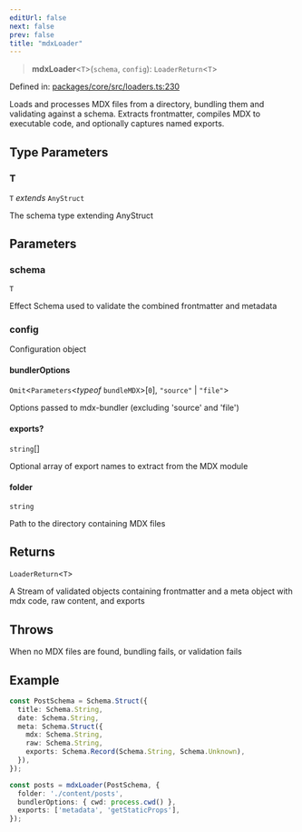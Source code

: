 ```yaml
---
editUrl: false
next: false
prev: false
title: "mdxLoader"
---
```


> **mdxLoader**\<`T`\>(`schema`, `config`): `LoaderReturn`\<`T`\>

Defined in: [packages/core/src/loaders.ts:230](https://github.com/bitswired/foldcms/blob/95183c86c9f5ae59bfbaa7d6e4a44975123622e3/packages/core/src/loaders.ts#L230)

Loads and processes MDX files from a directory, bundling them and validating against a schema.
Extracts frontmatter, compiles MDX to executable code, and optionally captures named exports.

## Type Parameters

### T

`T` *extends* `AnyStruct`

The schema type extending AnyStruct

## Parameters

### schema

`T`

Effect Schema used to validate the combined frontmatter and metadata

### config

Configuration object

#### bundlerOptions

`Omit`\<`Parameters`\<*typeof* `bundleMDX`\>\[`0`\], `"source"` \| `"file"`\>

Options passed to mdx-bundler (excluding 'source' and 'file')

#### exports?

`string`[]

Optional array of export names to extract from the MDX module

#### folder

`string`

Path to the directory containing MDX files

## Returns

`LoaderReturn`\<`T`\>

A Stream of validated objects containing frontmatter and a meta object with mdx code, raw content, and exports

## Throws

When no MDX files are found, bundling fails, or validation fails

## Example

```typescript
const PostSchema = Schema.Struct({
  title: Schema.String,
  date: Schema.String,
  meta: Schema.Struct({
    mdx: Schema.String,
    raw: Schema.String,
    exports: Schema.Record(Schema.String, Schema.Unknown),
  }),
});

const posts = mdxLoader(PostSchema, {
  folder: './content/posts',
  bundlerOptions: { cwd: process.cwd() },
  exports: ['metadata', 'getStaticProps'],
});
```
